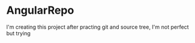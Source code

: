 # AngularRepo
I'm creating this project after practing git and source tree, I'm not perfect but trying
